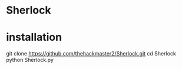 # Sherlock
# installation
git clone https://github.com/thehackmaster2/Sherlock.git
cd Sherlock
python Sherlock.py
